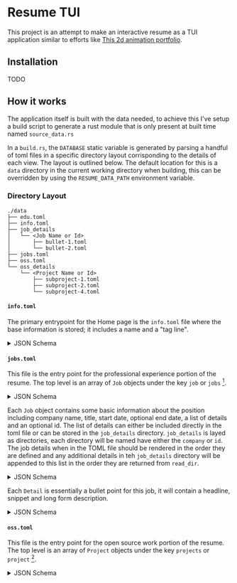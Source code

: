 # Resume TUI

This project is an attempt to make an interactive resume as a TUI application similar to efforts
like [This 2d animation portfolio](https://github.com/JSLegendDev/2d-portfolio-kaboom).

## Installation

TODO

## How it works

The application itself is built with the data needed, to achieve this I've setup a build script
to generate a rust module that is only present at built time named `source_data.rs`

In a `build.rs`, the `DATABASE` static variable is generated by parsing a handful of toml files in a
specific directory layout corrisponding to the details of each view. The layout is outlined below.
The default location for this is a `data` directory in the current working directory when building,
this can be overridden by using the `RESUME_DATA_PATH` environment variable.

### Directory Layout

```text
./data
├── edu.toml
├── info.toml
├── job_details
│   └── <Job Name or Id>
│       ├── bullet-1.toml
│       └── bullet-2.toml
├── jobs.toml
├── oss.toml
└── oss_details
    └── <Project Name or Id>
        ├── subproject-1.toml
        ├── subproject-2.toml
        └── subproject-4.toml
```

#### `info.toml`

The primary entrypoint for the Home page is the `info.toml` file where the base information is
stored; it includes a name and a "tag line".

<details>

<summary>JSON Schema</summary>

```json
{
    "title": "Info",
    "description": "Basic information",
    "type": "object",
    "properties": {
        "name": {
            "description": "The name displayed on the Home page.",
            "type": "string",
        },
        "tag_line": {
            "description": "The tagline to display below the name on the Home page.",
            "type": "string"
        }
    }
}
```

</details>

#### `jobs.toml`

This file is the entry point for the professional experience portion of the resume. The top level is
an array of `Job` objects under the key `job` or `jobs` [^1].

<details>

<summary>JSON Schema</summary>

```json
{
    "title": "Jobs",
    "description": "List of job details",
    "type": "object",
    "properties": {
        "jobs": {
            "description": "list of jobs",
            "type": "array",
            "items": {
                "type": "Job"
            },
        }
    }
}
```

</details>

Each `Job` object contains some basic information about the position including company name, title,
start date, optional end date, a list of details and an optional id. The list of details can either
be included directly in the toml file or can be stored in the `job_details` directory. `job_details`
is layed as directories, each directory will be named have either the `company` or `id`. The job
details when in the TOML file should be rendered in the order they are defined and any additional
details in teh `job_details` directory will be appended to this list in the order they are returned
from `read_dir`.

<details>

<summary>JSON Schema</summary>

```json
{
    "title": "Job",
    "description": "Overview of each job",
    "type": "object",
    "patternProperties": {
        "id": {
            "description": "An optional unique ID for a job used for file based details when representing multiple jobs at the same company.",
            "type": "string"
        },
        "company": {
            "description": "The name of the company",
            "type": "string"
        },
        "title": {
            "description": "Job title at this company",
            "type": "string"
        },
        "start": {
            "description": "The date this position started",
            "type": "string"
        }
        ,
        "end": {
            "description": "The date this position ended, if not provided it will display 'current'",
            "type": "string"
        },
        "details?": {
            "description": "A list of job details",
            "type": "array",
            "items": {
                "type": "JobDetail"
            },
        }
    },
    "required": [ "company", "title", "start" ]
}
```

</details>

Each `Detail` is essentially a bullet point for this job, it will contain a headline, snippet and
long form description.

<details>

<summary>JSON Schema</summary>

```json
{
    "title": "JobDetail",
    "description": "A highlight from a job",
    "type": "object",
    "properties": {
        "headline": {
            "description": "The headline",
            "type": "string"
        },
        "snippet": {
            "description": "A snippet describing this detail",
            "type": "string"
        },
        "detail": {
            "description": "The long form description, Commonmark markdown can be used to style this content",
            "type": "string"
        }
    }
}
```

</details>

#### `oss.toml`

This file is the entry point for the open source work portion of the resume. The top level is
an array of `Project` objects under the key `projects` or `project` [^1].

<details>

<summary>JSON Schema</summary>

```json
{
    "title": "Projects",
    "description": "List of oss projects",
    "type": "object",
    "patternProperties": {
        "projects?": {
            "type": "array",
            "items": {
                "type": "Project"
            },
        }
    }
}
```

</detail>

A `Project` is a recursive data structure for describing open source contribution it contains a
project name, short description, long description and a list of sub projects. This structure
makes it easier to represent GitHub Organizations and their repositories and/or crates
that have workspace crates that deserve additional details.

<details>

<summary>JSON Schema</summary>

```json
{
    "title": "Project",
    "description": "A Project outline",
    "type": "object",
    "properties": {
        "name": {
            "description": "The name of the project",
            "type": "string",
        },
        "short_desc": {
            "description": "A snippet about this project",
            "type": "string"
        },
        "long_desc": {
            "description": "A long form overview of this project, Commonmark markdown can be used to style this content",
            "type": "string"
        },
        "sub_projects": {
            "description": "A list of sub-projects related to this project, this is recursive in nature so these sub projects can also have sub-projects",
            "type": "array",
            "items": {
                "type": "Project"
            }
        }
    },
    "required": ["name", "short_desc", "long_desc"]
}
```

</details>

#### `edu.toml`

This file is the entry point for the open source work portion of the resume. The top level is
an array of `School` objects under the key `schools` or `school` [^1].

<details>

<summary>JSON Schema</summary>

```json
{
    "title": "Education",
    "description": "List of school details",
    "type": "object",
    "patternProperties": {
        "schools?": {
            "type": "array"
            "items": {
                "type": "School"
            },
        },
    }
}
```

</detail>

A `School` is a breif description of an educational experience including the name of the institution
a description of the course of study and an optional graduation date.

<details>

<summary>JSON Schema</summary>

```json
{
    "title": "School",
    "description": "Description of schooling",
    "type": "object",
    "properties": {
        "name": {
            "description": "The name of the institution",
            "type": "string"
        },
        "desc": {
            "description": "A description of this course of study",
            "type": "string"
        },
        "graduation_date": {
            "description": "If completed, when that happened",
            "type": "string",
        }
    },
    "required": ["name", "desc"]
}
```

</details>

[^1]: Because toml allows for 2 array syntaxes, array properties have a serde `alias` to allow
  them to be formatted as either an inline array (`<list-name> = []`) or with the `[[<list-name>]]` syntax. I personally
  find it to be more plesent to use the plural name for the former and non-plural for the latter.
